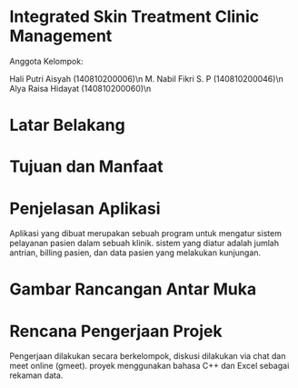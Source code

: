 # Integrated Skin Treatment Clinic Management

Anggota Kelompok:

Hali Putri Aisyah (140810200006)\n
M. Nabil Fikri S. P (140810200046)\n
Alya Raisa Hidayat (140810200060)\n

# Latar Belakang
# Tujuan dan Manfaat
# Penjelasan Aplikasi
Aplikasi yang dibuat merupakan sebuah program untuk mengatur sistem pelayanan pasien dalam sebuah klinik.
sistem yang diatur adalah jumlah antrian, billing pasien, dan data pasien yang melakukan kunjungan. 

# Gambar Rancangan Antar Muka
# Rencana Pengerjaan Projek
Pengerjaan dilakukan secara berkelompok, diskusi dilakukan via chat dan meet online (gmeet). proyek menggunakan bahasa C++ dan Excel sebagai rekaman data. 
